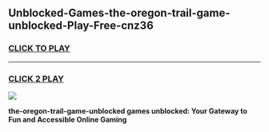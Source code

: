 
## Unblocked-Games-the-oregon-trail-game-unblocked-Play-Free-cnz36
<h3>
<a href="https://premium76.site?title=the-oregon-trail-game-unblocked&ref=22A">CLICK TO PLAY</a></h3>
<hr>

<h3>
<a href="https://premium76.site?title=the-oregon-trail-game-unblocked&ref=22A">CLICK 2 PLAY</a>
  
</h3>

<a href="https://premium76.site?title=the-oregon-trail-game-unblocked&ref=22A"><img src="https://clearcache.store/games.png"></a>


**the-oregon-trail-game-unblocked games unblocked: Your Gateway to Fun and Accessible Online Gaming**
